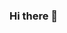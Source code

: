 ### Hi there 👋

<!--
**bughuntersurya/bughuntersurya** is a ✨ _special_ ✨ repository because its `README.md` (this file) appears on your GitHub profile.

Here are some ideas to get you started:

- 🔭 I’m currently working on Ethical Hacking, Web App Security , Bug Bounty
- 🌱 I’m currently learning Mobile App Security
- 👯 I’m looking to collaborate on Web App Security Project and Bug Bounty
- 💬 Ask me about Ethical Hacking and Web App Security
- 📫 How to reach me: offensivereporter@gmail.com
- 😄 Website: https://bughuntersurya.netlify.app/
- ⚡ Fun fact: Breaking Security is Fun

I would love to Collaborate on Web Application Pentesting Project and Bug Bounties for Sure ! ✨ 
